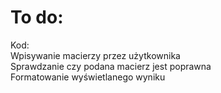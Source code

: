 # To do:

Kod:<br>
Wpisywanie macierzy przez użytkownika<br>
Sprawdzanie czy podana macierz jest poprawna<br>
Formatowanie wyświetlanego wyniku<br>
